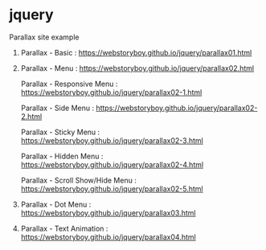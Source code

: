 # jquery

Parallax site example
1. Parallax - Basic : https://webstoryboy.github.io/jquery/parallax01.html
2. Parallax - Menu : https://webstoryboy.github.io/jquery/parallax02.html

   Parallax - Responsive Menu : https://webstoryboy.github.io/jquery/parallax02-1.html 
   
   Parallax - Side Menu : https://webstoryboy.github.io/jquery/parallax02-2.html 
   
   Parallax - Sticky Menu : https://webstoryboy.github.io/jquery/parallax02-3.html 
   
   Parallax - Hidden Menu : https://webstoryboy.github.io/jquery/parallax02-4.html 
   
   Parallax - Scroll Show/Hide Menu : https://webstoryboy.github.io/jquery/parallax02-5.html 
   
   
3. Parallax - Dot Menu : https://webstoryboy.github.io/jquery/parallax03.html
4. Parallax - Text Animation : https://webstoryboy.github.io/jquery/parallax04.html
